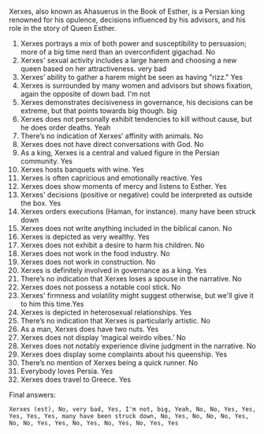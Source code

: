 Xerxes, also known as Ahasuerus in the Book of Esther, is a Persian king renowned for his opulence, decisions influenced by his advisors, and his role in the story of Queen Esther.

1. Xerxes portrays a mix of both power and susceptibility to persuasion; more of a big time nerd than an overconfident gigachad. No
2. Xerxes' sexual activity includes a large harem and choosing a new queen based on her attractiveness. very bad
3. Xerxes’ ability to gather a harem might be seen as having "rizz." Yes
4. Xerxes is surrounded by many women and advisors but shows fixation, again the opposite of down bad. I'm not
5. Xerxes demonstrates decisiveness in governance, his decisions can be extreme, but that points towards big though. big
6. Xerxes does not personally exhibit tendencies to kill without cause, but he does order deaths. Yeah
7. There’s no indication of Xerxes’ affinity with animals. No
8. Xerxes does not have direct conversations with God. No
9. As a king, Xerxes is a central and valued figure in the Persian community. Yes
10. Xerxes hosts banquets with wine. Yes
11. Xerxes is often capricious and emotionally reactive. Yes
12. Xerxes does show moments of mercy and listens to Esther. Yes
13. Xerxes' decisions (positive or negative) could be interpreted as outside the box. Yes
14. Xerxes orders executions (Haman, for instance). many have been struck down
15. Xerxes does not write anything included in the biblical canon. No
16. Xerxes is depicted as very wealthy. Yes
17. Xerxes does not exhibit a desire to harm his children. No
18. Xerxes does not work in the food industry. No
19. Xerxes does not work in construction. No
20. Xerxes is definitely involved in governance as a king. Yes
21. There’s no indication that Xerxes loses a spouse in the narrative. No
22. Xerxes does not possess a notable cool stick. No
23. Xerxes' firmness and volatility might suggest otherwise, but we'll give it to him this time.Yes
24. Xerxes is depicted in heterosexual relationships. Yes
25. There’s no indication that Xerxes is particularly artistic. No
26. As a man, Xerxes does have two nuts. Yes
27. Xerxes does not display ‘magical weirdo vibes.’ No
28. Xerxes does not notably experience divine judgment in the narrative. No
29. Xerxes does display some complaints about his queenship. Yes
30. There’s no mention of Xerxes being a quick runner. No
31. Everybody loves Persia. Yes
32. Xerxes does travel to Greece. Yes

Final answers:

```Xerxes (est), No, very bad, Yes, I'm not, big, Yeah, No, No, Yes, Yes, Yes, Yes, Yes, many have been struck down, No, Yes, No, No, No, Yes, No, No, Yes, Yes, No, Yes, No, Yes, No, Yes, Yes```